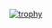 [![trophy](https://github-profile-trophy.vercel.app/?SomeMedic=ryo-ma&theme=onedark)](https://github.com/ryo-ma/github-profile-trophy)
